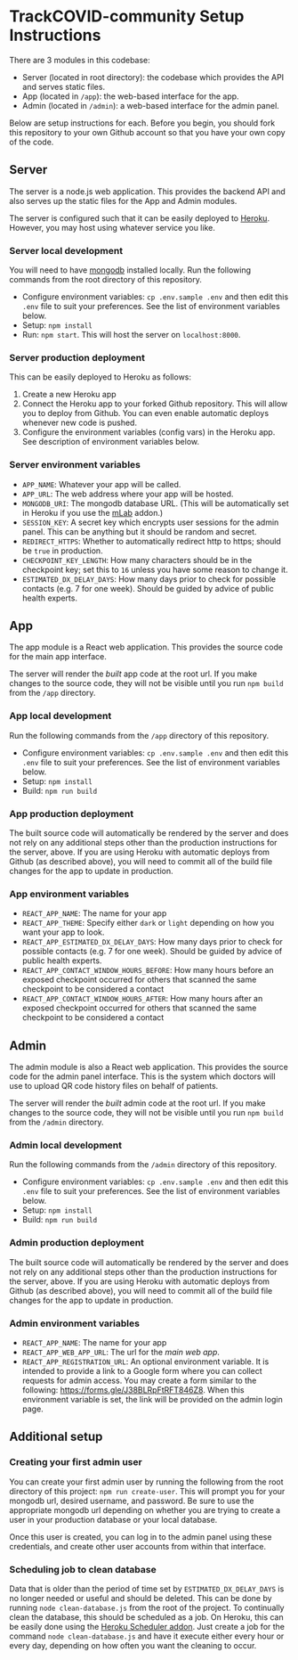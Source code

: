 # TrackCOVID-community Setup Instructions

There are 3 modules in this codebase:
- Server (located in root directory): the codebase which provides the API and serves static files.
- App (located in `/app`): the web-based interface for the app.
- Admin (located in `/admin`): a web-based interface for the admin panel.

Below are setup instructions for each. Before you begin, you should fork this repository to your own Github account so that you have your own copy of the code.

## Server

The server is a node.js web application. This provides the backend API and also serves up the static files for the App and Admin modules.

The server is configured such that it can be easily deployed to [Heroku](https://www.heroku.com/). However, you may host using whatever service you like.

### Server local development
You will need to have [mongodb](https://www.mongodb.com/) installed locally. Run the following commands from the root directory of this repository.

- Configure environment variables: `cp .env.sample .env` and then edit this `.env` file to suit your preferences. See the list of environment variables below.
- Setup: `npm install`
- Run: `npm start`. This will host the server on `localhost:8000`.

### Server production deployment

This can be easily deployed to Heroku as follows:

1. Create a new Heroku app
2. Connect the Heroku app to your forked Github repository. This will allow you to deploy from Github. You can even enable automatic deploys whenever new code is pushed.
3. Configure the environment variables (config vars) in the Heroku app. See description of environment variables below.

### Server environment variables

- `APP_NAME`: Whatever your app will be called.
- `APP_URL`: The web address where your app will be hosted.
- `MONGODB_URI`: The mongodb database URL. (This will be automatically set in Heroku if you use the [mLab](https://elements.heroku.com/addons/mongolab) addon.)
- `SESSION_KEY`: A secret key which encrypts user sessions for the admin panel. This can be anything but it should be random and secret.
- `REDIRECT_HTTPS`: Whether to automatically redirect http to https; should be `true` in production.
- `CHECKPOINT_KEY_LENGTH`: How many characters should be in the checkpoint key; set this to `16` unless you have some reason to change it.
- `ESTIMATED_DX_DELAY_DAYS`: How many days prior to check for possible contacts (e.g. 7 for one week). Should be guided by advice of public health experts.

## App

The app module is a React web application. This provides the source code for the main app interface.

The server will render the *built* app code at the root url. If you make changes to the source code, they will not be visible until you run `npm build` from the `/app` directory.

### App local development

Run the following commands from the `/app` directory of this repository.

- Configure environment variables: `cp .env.sample .env` and then edit this `.env` file to suit your preferences. See the list of environment variables below.
- Setup: `npm install`
- Build: `npm run build`

### App production deployment

The built source code will automatically be rendered by the server and does not rely on any additional steps other than the production instructions for the server, above. If you are using Heroku with automatic deploys from Github (as described above), you will need to commit all of the build file changes for the app to update in production.

### App environment variables

- `REACT_APP_NAME`: The name for your app
- `REACT_APP_THEME`: Specify either `dark` or `light` depending on how you want your app to look.
- `REACT_APP_ESTIMATED_DX_DELAY_DAYS`: How many days prior to check for possible contacts (e.g. 7 for one week). Should be guided by advice of public health experts.
- `REACT_APP_CONTACT_WINDOW_HOURS_BEFORE`: How many hours before an exposed checkpoint occurred for others that scanned the same checkpoint to be considered a contact
- `REACT_APP_CONTACT_WINDOW_HOURS_AFTER`: How many hours after an exposed checkpoint occurred for others that scanned the same checkpoint to be considered a contact

## Admin

The admin module is also a React web application. This provides the source code for the admin panel interface. This is the system which doctors will use to upload QR code history files on behalf of patients.

The server will render the *built* admin code at the root url. If you make changes to the source code, they will not be visible until you run `npm build` from the `/admin` directory.

### Admin local development

Run the following commands from the `/admin` directory of this repository.

- Configure environment variables: `cp .env.sample .env` and then edit this `.env` file to suit your preferences. See the list of environment variables below.
- Setup: `npm install`
- Build: `npm run build`

### Admin production deployment

The built source code will automatically be rendered by the server and does not rely on any additional steps other than the production instructions for the server, above. If you are using Heroku with automatic deploys from Github (as described above), you will need to commit all of the build file changes for the app to update in production.

### Admin environment variables

- `REACT_APP_NAME`: The name for your app
- `REACT_APP_WEB_APP_URL`: The url for the *main web app*.
- `REACT_APP_REGISTRATION_URL`: An optional environment variable. It is intended to provide a link to a Google form where you can collect requests for admin access. You may create a form similar to the following: https://forms.gle/J38BLRpFtRFT846Z8. When this environment variable is set, the link will be provided on the admin login page.


## Additional setup

### Creating your first admin user

You can create your first admin user by running the following from the root directory of this project: `npm run create-user`. This will prompt you for your mongodb url, desired username, and password. Be sure to use the appropriate mongodb url depending on whether you are trying to create a user in your production database or your local database.

Once this user is created, you can log in to the admin panel using these credentials, and create other user accounts from within that interface.

### Scheduling job to clean database

Data that is older than the period of time set by `ESTIMATED_DX_DELAY_DAYS` is no longer needed or useful and should be deleted. This can be done by running `node clean-database.js` from the root of the project. To continually clean the database, this should be scheduled as a job. On Heroku, this can be easily done using the [Heroku Scheduler addon](https://devcenter.heroku.com/articles/scheduler). Just create a job for the command `node clean-database.js` and have it execute either every hour or every day, depending on how often you want the cleaning to occur.
